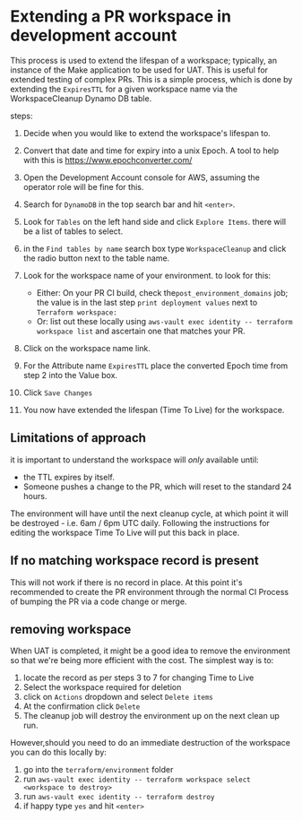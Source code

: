 # Extending a PR workspace in development account

This process is used to extend the lifespan of a workspace; typically, an instance of the Make application to be used for UAT. This is useful for extended testing of complex PRs.
This is a simple process, which is done by extending the `ExpiresTTL` for a given workspace name via the WorkspaceCleanup Dynamo DB table.

steps:

1. Decide when you would like to extend the workspace's lifespan to.
2. Convert that date and time for expiry into a unix Epoch. A tool to help with this is <https://www.epochconverter.com/>
3. Open the Development Account console for AWS, assuming the operator role will be fine for this.
4. Search for `DynamoDB` in the top search bar and hit `<enter>`.
5. Look for `Tables` on the left hand side and click `Explore Items`. there will be a list of tables to select.
6. in the `Find tables by name` search box type `WorkspaceCleanup` and click the radio button next to the table name.
7. Look for the workspace name of your environment. to look for this:

   - Either: On your PR CI build, check the`post_environment_domains` job; the value is in the last step `print deployment values` next to `Terraform workspace:`
   - Or: list out these locally using `aws-vault exec identity -- terraform workspace list` and ascertain one that matches your PR.

8. Click on the workspace name link.
9. For the Attribute name `ExpiresTTL` place the converted Epoch time from step 2 into the Value box.
10. Click `Save Changes`
11. You now have extended the lifespan (Time To Live) for the workspace.

## Limitations of approach

it is important to understand the workspace will *only* available until:

- the TTL expires by itself.
- Someone pushes a change to the PR, which will reset to the standard 24 hours.

The environment will have until the next cleanup cycle, at which point it will be destroyed - i.e. 6am / 6pm UTC daily.
Following the instructions for editing the workspace Time To Live will put this back in place.

## If no matching workspace record is present

This will not work if there is no record in place.
At this point it's recommended to create the PR environment through the normal CI Process of bumping the PR via a code change or merge.

## removing workspace
When UAT is completed, it might be a good idea to remove the environment so that we're being more efficient with the cost.
 The simplest way is to:

1. locate the record as per steps 3 to 7 for changing Time to Live
2. Select the workspace required for deletion
3. click on `Actions` dropdown and select `Delete items`
4. At the confirmation click `Delete`
5. The cleanup job will destroy the environment up on the next clean up run.

However,should you need to do an immediate destruction of the workspace you can do this locally by:

1. go into the `terraform/environment` folder
2. run `aws-vault exec identity -- terraform workspace select <workspace to destroy>`
3. run `aws-vault exec identity -- terraform destroy`
4. if happy type `yes` and hit `<enter>`
